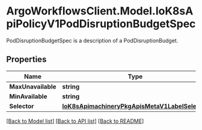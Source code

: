 # ArgoWorkflowsClient.Model.IoK8sApiPolicyV1PodDisruptionBudgetSpec
PodDisruptionBudgetSpec is a description of a PodDisruptionBudget.

## Properties

Name | Type | Description | Notes
------------ | ------------- | ------------- | -------------
**MaxUnavailable** | **string** |  | [optional] 
**MinAvailable** | **string** |  | [optional] 
**Selector** | [**IoK8sApimachineryPkgApisMetaV1LabelSelector**](IoK8sApimachineryPkgApisMetaV1LabelSelector.md) |  | [optional] 

[[Back to Model list]](../README.md#documentation-for-models) [[Back to API list]](../README.md#documentation-for-api-endpoints) [[Back to README]](../README.md)

